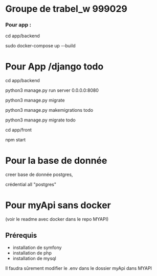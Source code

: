 # Groupe de trabel_w 999029

### Pour app :

cd app/backend

sudo docker-compose up --build


# Pour App /django todo 

cd app/backend

python3 manage.py run server 0.0.0.0:8080

python3 manage.py migrate 

python3 manage.py makemigrations todo

python3 manage.py migrate todo


cd app/front


npm start

# Pour la base de donnée

creer base de donnée postgres, 

crédential all "postgres"

# Pour myApi sans docker
(voir le readme avec docker dans le repo MYAPI)

## Prérequis 
- installation de symfony
- installation de php
- installation de mysql

Il faudra sûrement modifier le .env dans le dossier myApi dans MYAPI
